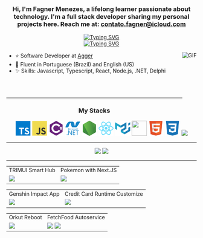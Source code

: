 <link rel="stylesheet" href="https://cdn.jsdelivr.net/gh/devicons/devicon@latest/devicon.min.css">
<h3 align="center">Hi, I'm Fagner Menezes, a lifelong learner passionate about technology. I'm a full stack developer sharing my personal projects here. Reach me at: <a href="mailto:contato.fagner@icloud.com">contato.fagner@icloud.com</a></h3>
<p align="center">
  <a href="https://git.io/typing-svg">
    <img src="https://readme-typing-svg.herokuapp.com?font=Fira+Code&duration=2000&pause=1000&color=87BDF7&width=435&lines=The+cosmos+is+all+that+is+or+" alt="Typing SVG" />
  </a>
  <br/>
  <a href="https://git.io/typing-svg">
    <img src="https://readme-typing-svg.herokuapp.com?font=Fira+Code&duration=3000&pause=1000&color=87BDF7&width=435&lines=ever+was+or+ever+will+be." alt="Typing SVG" />
  </a>
</p>
<img align="right" alt="GIF" height="160px" src="https://media.giphy.com/media/AEsna63rnGlOg/giphy.gif" />
<ul>
  <li>⭐ Software Developer at <a href="https://www.agger.com.br">Agger</a></li>
  <li>💬 Fluent in Portuguese (Brazil) and English (US)</li>
  <li>✨ Skills: Javascript, Typescript, React, Node.js, .NET, Delphi</li>
</ul>
<br/>
<br/>
<hr/>
<div align="center">
  <h3>My Stacks</h3>
  <img src="https://raw.githubusercontent.com/devicons/devicon/ca28c779441053191ff11710fe24a9e6c23690d6/icons/typescript/typescript-plain.svg" height="40" width="40">
  <img src="https://raw.githubusercontent.com/devicons/devicon/master/icons/javascript/javascript-original.svg" height="40" width="40">
  <img src="https://raw.githubusercontent.com/devicons/devicon/master/icons/csharp/csharp-plain.svg" height="40" width="40">
  <img src="https://raw.githubusercontent.com/devicons/devicon/6910f0503efdd315c8f9b858234310c06e04d9c0/icons/dot-net/dot-net-plain-wordmark.svg" height="40" width="40">
  <img src="https://raw.githubusercontent.com/devicons/devicon/master/icons/nodejs/nodejs-original.svg" height="40" width="40">
  <img src="https://raw.githubusercontent.com/devicons/devicon/6910f0503efdd315c8f9b858234310c06e04d9c0/icons/react/react-original.svg" height="40" width="40">
  <img src="https://raw.githubusercontent.com/devicons/devicon/master/icons/materialui/materialui-original.svg" height="40" width="40">
  <img src="https://cdn.aglty.io/bwql7jyk/Attachments/NewItems/image_20211214122557_0.png" height="40" width="40">
  <img src="https://raw.githubusercontent.com/devicons/devicon/master/icons/html5/html5-original.svg" height="40" width="40">
  <img src="https://raw.githubusercontent.com/devicons/devicon/master/icons/css3/css3-plain.svg" height="40" width="40">
  <img src="http://www.andreanolanusse.com/pt/wp-content/uploads/2011/09/Icon_Delphi.png" height="36">
</div>
<hr/>
<div align="center">
  <img height="155em" src="https://github-readme-stats.vercel.app/api/top-langs/?username=ryuuzera&langs_count=8&layout=compact&account_private=true&hide_border=true&theme=tokyonight">
  <img height="155em" src="http://github-profile-summary-cards.vercel.app/api/cards/profile-details?username=ryuuzera&theme=tokyonight" />
</div>
<hr/>

<table align="center">
<tr><td>TRIMUI Smart Hub</td><td>Pokemon with Next.JS</td></tr>
<tr>
<td><a href="https://github.com/ryuuzera/TrimuiSmartHub" target="_blank"><img width="335" src="https://github.com/user-attachments/assets/23e613ea-ce6d-4687-a65e-5e02baa94fa2"/></a></td>
<td><a href="https://github.com/ryuuzera/pokemon-next-app/" target="_blank"><img width="335" src="https://media.giphy.com/media/FtgrxiiivLv9Cr7LQW/giphy.gif"/></a></tr></td>
</table>

<table align="center">
<tr><td>Genshin Impact App</td><td>Credit Card Runtime Customize</td></tr>
<tr>
<td><a href="https://github.com/ryuuzera/genshin-app" target="_blank"><img width="335" src="https://media.giphy.com/media/r3DB8SbdP4BNrPIqxj/giphy.gif"/></a>
</td>
<td><a href="https://github.com/ryuuzera/next-credit-card" target="_blank"><img width="335" src="https://media.giphy.com/media/zE6ZmxjUv5X9aEKGBr/giphy.gif"/></a></tr></td>
</table>

<table align="center">
<tr><td>Orkut Reboot</td><td>FetchFood Autoservice</td></tr>
<tr>
<td><a href="https://github.com/ryuuzera/orkut-reboot" target="_blank"><img width="335" src="https://media.giphy.com/media/lMY71dsuZOZnq8YKKb/giphy.gif"/></a>
</td>
<td><a href="#"><img width="160" src="https://user-images.githubusercontent.com/87572712/224563485-c6e7ef82-ca8f-4924-9d43-b1868ffbdaf4.png"/></a>	<a href="#"><img width="160" src="https://user-images.githubusercontent.com/87572712/224563507-3d5d39ff-e667-45b7-9665-b4a7f88013c7.png"/></a></tr></td>
</table>

